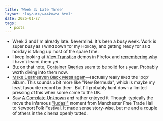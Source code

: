 ```yaml
---
title: 'Week 3: Late Three'
layout: 'layouts/weeknote.html'
date: 2025-01-27
tags:
  - posts
---
```


- Week 3 and I'm already late. Nevermind.
  It's been a busy week. Work is super busy as I wind down for my Holiday, and getting ready for said holiday is taking up most of the spare time.
- I keep looking at [View Transtion](https://developer.mozilla.org/en-US/docs/Web/API/View_Transition_API) demos in Firefox and [remembering why](https://caniuse.com/view-transitions) I havn't learnt them yet.
- But on that note, [Container Queries](https://caniuse.com/css-container-queries) seem to be solid for a year. Probably worth diving into them now.
- [Make Deafheaven Black Metal again](https://www.youtube.com/watch?v=2h_WVPSoMwU)—I actually really liked the 'pop' album. This sounds a bit more like "New Bermuda", which is maybe my least favourite record by them. But I'll probably hunt down a limited pressing of this when some come to the UK.
- Saw [A Complate Unknown](https://letterboxd.com/discoliam/film/a-complete-unknown/) and rather enjoyed it. Though, typically the move the infamous ["Judas!"](https://www.youtube.com/watch?v=RViHf4fABxI) moment from Manchester Free Trade Hall to Newport Folk Festival. It made sense story-wise, but me and a couple of others in the cinema openly tutted.
